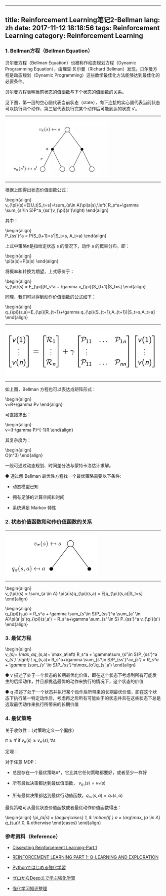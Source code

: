 
---
title: Reinforcement Learning笔记2-Bellman
lang: zh
date: 2017-11-12 18:18:56
tags: Reinforcement Learning
category: Reinforcement Learning
---

### 1. Bellman方程（Bellman Equation）

贝尔曼方程（Bellman Equation）也被称作动态规划方程（Dynamic Programming Equation），由理查·贝尔曼（Richard Bellman）发现。贝尔曼方程是动态规划（Dynamic Programming）这些数学最佳化方法能够达到最佳化的必要条件。

贝尔曼方程表明当前状态的值函数与下个状态的值函数的关系。

见下图，第一层的空心圆代表当前状态（state），向下连接的实心圆代表当前状态可以执行两个动作，第三层代表执行完某个动作后可能到达的状态 s’。

-------------------------------------

![RL](/image/RL/2/1.jpg) 

-------------------------------------

根据上图得出状态价值函数公式：

\begin{align}    
v_{\pi}(s)=E[U_t|S_t=s]=\sum_{a\in A}\pi(a|s)\,\left( R_s^a+\gamma \sum_{s'\in S}P^a_{ss'}v_{\pi}(s')\right)
\end{align}

其中：

\begin{align}    
P_{ss’}^a = P(S_{t+1}=s'|S_t=s, A_t=a)
\end{align}

上式中策略π是指给定状态 s 的情况下，动作 a 的概率分布，即：

\begin{align}    
\pi(a|s)=P(a|s)
\end{align}

将概率和转换为期望，上式等价于：

\begin{align}    
v_{\pi}(s) = E_{\pi}[R_s^a + \gamma v_{\pi}(S_{t+1}|S_t=s]
\end{align}

同理，我们可以得到动作价值函数的公式如下：

\begin{align}    
q_{\pi}(s,a)=E_{\pi}[R_{t+1}+\gamma q_{\pi}(S_{t+1},A_{t+1})|S_t=s,A_t=a]
\end{align}

-------------------------------------

![RL](/image/RL/2/2.jpg) 

-------------------------------------
如上图，Bellman 方程也可以表达成矩阵形式：

\begin{align}    
v=R+\gamma Pv
\end{align}

可直接求出：

\begin{align}    
v=(I-\gamma P)^{-1}R
\end{align}

其复杂度为：

\begin{align}    
O(n^3)
\end{align}

一般可通过动态规划、时间差分法与蒙特卡洛估计求解。

● 通过解 Bellman 最优性方程找一个最优策略需要以下条件:

- 动态模型已知

- 拥有足够的计算空间和时间

- 系统满足 Markov 特性

### 2. 状态价值函数和动作价值函数的关系

-------------------------------------

![RL](/image/RL/2/3.jpg) 

-------------------------------------

\begin{align}    
v_{\pi}(s) = \sum_{a \in A} \pi(a|s)q_{\pi}(s,a) = E[q_{\pi}(s,a)|S_t=s] 
\end{align}

\begin{align}    
q_{\pi}(s,a) = R_s^a + \gamma \sum_{s'\in S}P_{ss'}^a \sum_{a' \in A}\pi(a'|s')q_{\pi}(s',a') = R_s^a+\gamma \sum_{s' \in S} P_{ss'}^a v_{\pi}(s')
\end{align}

### 3. 最优方程

\begin{align}    
v_*(s)= \max_aq_*(s,a)= \max_a\left( R_s^a + \gamma\sum_{s'\in S}P_{ss'}^a v_*(s') \right) \\
q_*(s,a)= R_s^a+\gamma \sum_{s'\in S}P_{ss'}^av_*(s') = R_s^a + \gamma \sum_{s’ \in S}P_{ss'}^a\max_{a’}q_*(s',a')
\end{align}

● v 描述了处于一个状态的长期最优化价值，即在这个状态下考虑到所有可能发生的后续动作，并且都挑选最优的动作来执行的情况下，这个状态的价值

● q 描述了处于一个状态并执行某个动作后所带来的长期最优价值，即在这个状态下执行某一特定动作后，考虑再之后所有可能处于的状态并且在这些状态下总是选取最优动作来执行所带来的长期价值

### 4. 最优策略

关于收敛性：（对策略定义一个偏序）

$\pi \ge \pi' \,\mbox{if}\; v_{\pi}(s)\ge v_{\pi'}(s),\forall s$

定理：

对于任意 MDP：

- 总是存在一个最优策略π*，它比其它任何策略都要好，或者至少一样好

- 所有最优决策都达到最优值函数， $v_{\pi_*}(s)=v_*(s)$

- 所有最优决策都达到最优行动值函数，$q_{\pi_*}(s,a)=q_*(s,a)$

最优策略可从最优状态价值函数或者最优动作价值函数得出：

\begin{align} 
\pi_*(a|s) = 
\begin{cases}
1, & \mbox{if } a = \arg\max_{a \in A} q_*(s,a)\\
0, & otherwise
\end{cases}
\end{align}


### 参考资料（Reference）

- [Dissecting Reinforcement Learning-Part.1](https://mpatacchiola.github.io/blog/2016/12/09/dissecting-reinforcement-learning.html "Title") 

- [REINFORCEMENT LEARNING PART 1: Q-LEARNING AND EXPLORATION](https://studywolf.wordpress.com/2012/11/25/reinforcement-learning-q-learning-and-exploration/ "Title") 

- [Pythonではじめる強化学習](https://qiita.com/Hironsan/items/56f6c0b2f4cfd28dd906 "Title") 

- [ゼロからDeepまで学ぶ強化学習](https://qiita.com/icoxfog417/items/242439ecd1a477ece312 "Title") 

- [强化学习知识整理](https://zhuanlan.zhihu.com/p/25319023?utm_source=tuicool&utm_medium=referral "Title") 
